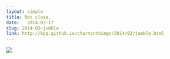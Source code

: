 ```yaml
---
layout: simple
title: Not close. 
date:   2014-03-17
slug: 2014-03-jumble
link: http://kpq.github.io/chartsnthings/2014/03/jumble.html
---
```


<img src="{{site.baseurl}}/post-assets/{{page.slug}}/jumble2.gif">

